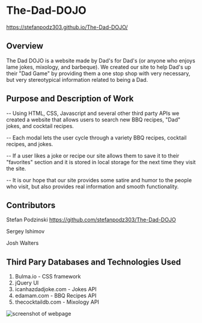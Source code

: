 # The-Dad-DOJO




https://stefanpodz303.github.io/The-Dad-DOJO/


## Overview

The Dad DOJO is a website made by Dad's for Dad's (or anyone who enjoys lame jokes, mixology, and barbeque). We created our site to help Dad's up their "Dad Game" by providing them a one stop shop with very necessary, but very stereotypical information related to being a Dad. 

## Purpose and Description of Work

-- Using HTML, CSS, Javascript and several other third party APIs we created a website that allows users to search new BBQ recipes, "Dad" jokes, and cocktail recipes. 

-- Each modal lets the user cycle through a variety BBQ recipes, cocktail recipes, and jokes. 

-- If a user likes a joke or recipe our site allows them to save it to their "favorites" section and it is stored in local storage for the next time they visit the site. 

-- It is our hope that our site provides some satire and humor to the people who visit, but also provides real information and smooth functionality. 

## Contributors
Stefan Podzinski https://github.com/stefanpodz303/The-Dad-DOJO

Sergey Ishimov 

Josh Walters 

## Third Pary Databases and Technologies Used

1. Bulma.io - CSS framework
2. jQuery UI 
3. icanhazdadjoke.com - Jokes API
4. edamam.com - BBQ Recipes API
5. thecocktaildb.com - Mixology API

![screenshot of webpage](./assets/pictures/the-dad-dojo-screenshot.png)